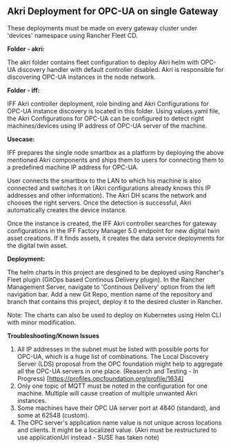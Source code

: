## Akri Deployment for OPC-UA on single Gateway

These deployments must be made on every gateway cluster under 'devices' namespace using Rancher Fleet CD.

**Folder - akri:**

The akri folder contains fleet configuration to deploy Akri helm with OPC-UA discovery handler with default controller disabled. Akri is responsible for discovering OPC-UA instances in the node network.

**Folder - iff:**

IFF Akri controller deployment, role binding and Akri Configurations for OPC-UA instance discovery is located in this folder. Using values.yaml file, the Akri Configurations for OPC-UA can be configured to detect right machines/devices using IP address of OPC-UA server of the machine.

**Usecase:**

IFF prepares the single node smartbox as a platform by deploying the above mentioned Akri components and ships them to users for connecting them to a predefined machine IP address for OPC-UA.

User connects the smartbox to the LAN to which his machine is also connected and switches it on (Akri configurations already knows this IP addresses and other information). The Akri DH scans the network and chooses the right servers. Once the detection is successful, Akri automatically creates the device instance.

Once the instance is created, the IFF Akri controller searches for gateway configurations in the IFF Factory Manager 5.0 endpoint for new digital twin asset creations. If it finds assets, it creates the data service deployments for the digital twin asset.

**Deployment:**

The helm charts in this project are desgined to be deployed using Rancher's Fleet plugin (GitOps based Continous Delivery plugin). In the Rancher Management Server, navigate to 'Continous Delivery' option from the left navigation bar. Add a new Git Repo, mention name of the repository and branch that contains this project, deploy it to the desired cluster in Rancher.

Note: The charts can also be used to deploy on Kubernetes using Helm CLI with minor modification.

**Troubleshooting/Known Issues**

1. All IP addresses in the subnet must be listed with possible ports for OPC-UA, which is a huge list of combinations. The Local Discovery Server (LDS) proposal from the OPC foundation might help to aggregate all the OPC-UA servers in one place. (Reaserch and Testing - In Progress) [https://profiles.opcfoundation.org/profile/1634]
2. Only one topic of MQTT must be noted in the configuration for one machine. Multiple will cause creation of multiple unwanted Akri instances.
3. Some machines have their OPC UA server port at 4840 (standard), and some at 62548 (custom).
4. The OPC server's application name value is not unique across locations and clients. It might be a localized value. (Akri must be restructured to use applicationUri instead - SUSE has taken note)
